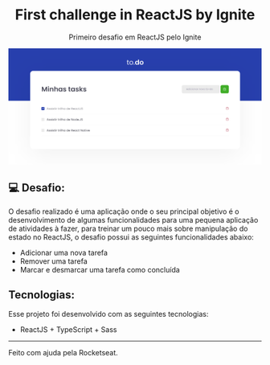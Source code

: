 
<h1 align="center"> First challenge in ReactJS by Ignite </h1>
<p align="center"> Primeiro desafio em ReactJS pelo Ignite </p>

<p align="center">
  <img alt="To-Do in ReactJS" title="To-Do in ReactJS" src="./public/todo-reactjs.png"  />
</p>

## 💻 Desafio:

O desafio realizado é uma aplicação onde o seu principal objetivo é o desenvolvimento de algumas funcionalidades para uma pequena aplicação de atividades à fazer, para treinar um pouco mais sobre manipulação do estado no ReactJS, o desafio possui as seguintes funcionalidades abaixo: 

- Adicionar uma nova tarefa
- Remover uma tarefa
- Marcar e desmarcar uma tarefa como concluída

## Tecnologias:

Esse projeto foi desenvolvido com as seguintes tecnologias:

- ReactJS + TypeScript + Sass

---

Feito com ajuda pela Rocketseat.
